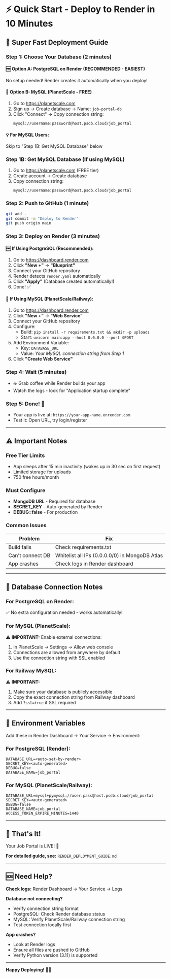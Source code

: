 # ⚡ Quick Start - Deploy to Render in 10 Minutes

## 🎯 Super Fast Deployment Guide

### Step 1: Choose Your Database (2 minutes)

#### 🆓 **Option A: PostgreSQL on Render (RECOMMENDED - EASIEST)**
No setup needed! Render creates it automatically when you deploy!

#### 🐬 **Option B: MySQL (PlanetScale - FREE)**
1. Go to https://planetscale.com
2. Sign up → Create database → Name: `job-portal-db`
3. Click "Connect" → Copy connection string:
   ```
   mysql://username:password@host.psdb.cloud/job_portal
   ```

#### 💡 **For MySQL Users:**
Skip to "Step 1B: Get MySQL Database" below

### Step 1B: Get MySQL Database (If using MySQL)
1. Go to https://planetscale.com (FREE tier)
2. Create account → Create database
3. Copy connection string:
   ```
   mysql://username:password@host.psdb.cloud/job_portal
   ```

### Step 2: Push to GitHub (1 minute)
```bash
git add .
git commit -m "Deploy to Render"
git push origin main
```

### Step 3: Deploy on Render (3 minutes)

#### 🆓 **If Using PostgreSQL (Recommended):**
1. Go to https://dashboard.render.com
2. Click **"New +"** → **"Blueprint"**
3. Connect your GitHub repository
4. Render detects `render.yaml` automatically
5. Click **"Apply"** (Database created automatically!)
6. Done! ✅

#### 🐬 **If Using MySQL (PlanetScale/Railway):**
1. Go to https://dashboard.render.com
2. Click **"New +"** → **"Web Service"**
3. Connect your GitHub repository
4. Configure:
   - Build: `pip install -r requirements.txt && mkdir -p uploads`
   - Start: `uvicorn main:app --host 0.0.0.0 --port $PORT`
5. Add Environment Variable:
   - Key: `DATABASE_URL`
   - Value: *Your MySQL connection string from Step 1*
6. Click **"Create Web Service"**

### Step 4: Wait (5 minutes)
- ☕ Grab coffee while Render builds your app
- Watch the logs - look for "Application startup complete"

### Step 5: Done! 🎉
- Your app is live at: `https://your-app-name.onrender.com`
- Test it: Open URL, try login/register

---

## ⚠️ Important Notes

### Free Tier Limits
- App sleeps after 15 min inactivity (wakes up in 30 sec on first request)
- Limited storage for uploads
- 750 free hours/month

### Must Configure
- **MongoDB URL** - Required for database
- **SECRET_KEY** - Auto-generated by Render
- **DEBUG=false** - For production

### Common Issues
| Problem | Fix |
|---------|-----|
| Build fails | Check requirements.txt |
| Can't connect DB | Whitelist all IPs (0.0.0.0/0) in MongoDB Atlas |
| App crashes | Check logs in Render dashboard |

---

## 🔧 Database Connection Notes

### For PostgreSQL on Render:
✅ No extra configuration needed - works automatically!

### For MySQL (PlanetScale):
⚠️ **IMPORTANT:** Enable external connections:
1. In PlanetScale → Settings → Allow web console
2. Connections are allowed from anywhere by default
3. Use the connection string with SSL enabled

### For Railway MySQL:
⚠️ **IMPORTANT:** 
1. Make sure your database is publicly accessible
2. Copy the exact connection string from Railway dashboard
3. Add `?ssl=true` if SSL required

---

## 📝 Environment Variables

Add these in Render Dashboard → Your Service → Environment:

### For PostgreSQL (Render):
```
DATABASE_URL=<auto-set-by-render>
SECRET_KEY=<auto-generated>
DEBUG=false
DATABASE_NAME=job_portal
```

### For MySQL (PlanetScale/Railway):
```
DATABASE_URL=mysql+pymysql://user:pass@host.psdb.cloud/job_portal
SECRET_KEY=<auto-generated>
DEBUG=false
DATABASE_NAME=job_portal
ACCESS_TOKEN_EXPIRE_MINUTES=1440
```

---

## 🎊 That's It!

Your Job Portal is LIVE! 🚀

**For detailed guide, see:** `RENDER_DEPLOYMENT_GUIDE.md`

---

## 🆘 Need Help?

**Check logs:**
Render Dashboard → Your Service → Logs

**Database not connecting?**
- Verify connection string format
- PostgreSQL: Check Render database status
- MySQL: Verify PlanetScale/Railway connection string
- Test connection locally first

**App crashes?**
- Look at Render logs
- Ensure all files are pushed to GitHub
- Verify Python version (3.11) is supported

---

**Happy Deploying! 🎉✨**

